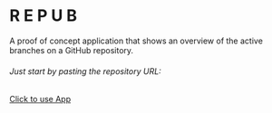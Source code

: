 # R E P U B

A proof of concept application that shows an overview of the active branches on a GitHub repository.

###### Just start by pasting the repository URL:

[Click to use App](https://git-repub.netlify.app/)

